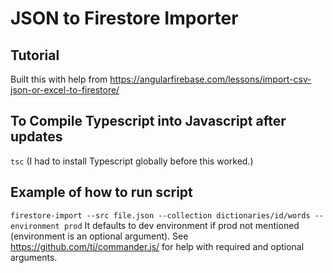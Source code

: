 # JSON to Firestore Importer

## Tutorial
Built this with help from https://angularfirebase.com/lessons/import-csv-json-or-excel-to-firestore/

## To Compile Typescript into Javascript after updates
`tsc`
(I had to install Typescript globally before this worked.)

## Example of how to run script
`firestore-import --src file.json --collection dictionaries/id/words --environment prod`
It defaults to dev environment if prod not mentioned (environment is an optional argument). See https://github.com/tj/commander.js/ for help with required and optional arguments.